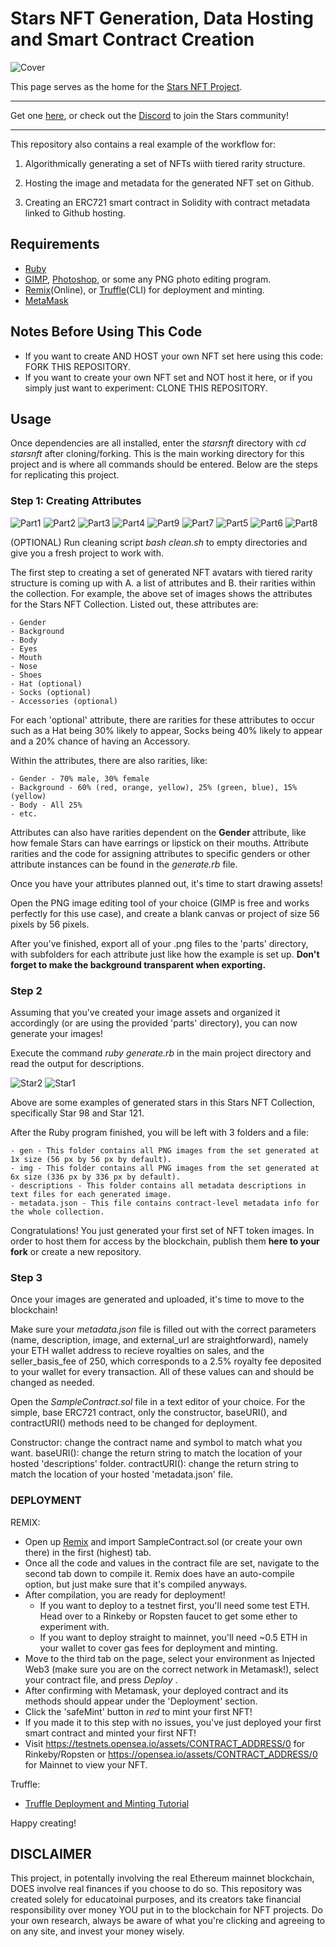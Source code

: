 # Stars NFT Generation, Data Hosting and Smart Contract Creation

![Cover](/coverimage.png)

This page serves as the home for the [Stars NFT Project](https://testnets.opensea.io/collection/stars-s9zeade5qc).

--------------------------------------------------------------------------------------------------------------------------------------------------------------------

Get one [here](https://starsnft.herokuapp.com/),  or check out the [Discord](https://discord.com/invite/pCEdUjqPtk) to join the Stars community!

--------------------------------------------------------------------------------------------------------------------------------------------------------------------

This repository also contains a real example of the workflow for:

1. Algorithmically generating a set of NFTs wiith tiered rarity structure.

2. Hosting the image and metadata for the generated NFT set on Github.

3. Creating an ERC721 smart contract in Solidity with contract metadata linked to Github hosting.

## Requirements
- [Ruby](https://www.ruby-lang.org/en/)
- [GIMP](https://www.gimp.org/), [Photoshop](https://www.adobe.com/products/photoshop.html), or some any PNG photo editing program.
- [Remix](https://remix.ethereum.org/)(Online), or [Truffle](https://www.trufflesuite.com/truffle)(CLI) for deployment and minting.
- [MetaMask](https://metamask.io/)

## Notes Before Using This Code
-  If you want to create AND HOST your own NFT set here using this code: FORK THIS REPOSITORY.
-  If you want to create your own NFT set and NOT host it here, or if you simply just want to experiment:  CLONE THIS REPOSITORY.

## Usage

Once dependencies are all installed, enter the <i> starsnft </i> directory with <i> cd starsnft </i> after cloning/forking. This is the main working directory for this project and is where all commands should be entered. Below are the steps for replicating this project.

### Step 1: Creating Attributes

![Part1](/parts/bg/bg1.png) ![Part2](/parts/body/body3.png) ![Part3](/parts/eyes/eyes4.png) ![Part4](/parts/mouth/mouth3.png) ![Part9](/parts/nose/nose2.png) ![Part7](/parts/shoes/shoes4.png)
![Part5](/parts/hat/hat1.png) ![Part6](/parts/socks/socks2.png)  ![Part8](/parts/accessories/accessories4.png) 

(OPTIONAL) Run cleaning script <i> bash clean.sh </i> to empty directories and give you a fresh project to work with.

The first step to creating a set of generated NFT avatars with tiered rarity structure is coming up with A.  a list of attributes and B. their rarities within the collection.  For example, the above set of images shows the attributes for the Stars NFT Collection. Listed out,  these attributes are:

    - Gender
    - Background
    - Body
    - Eyes
    - Mouth
    - Nose
    - Shoes
    - Hat (optional)
    - Socks (optional)
    - Accessories (optional)
    
For each 'optional'  attribute, there are rarities for these attributes to occur such as a Hat being 30% likely to appear, Socks being 40% likely to appear and a 20% chance of having an Accessory.

Within the attributes, there are also rarities, like:

    - Gender - 70% male, 30% female
    - Background - 60% (red, orange, yellow), 25% (green, blue), 15% (yellow)
    - Body - All 25%
    - etc.
    
Attributes can also have rarities dependent on the <b> Gender </b> attribute, like how female Stars can have earrings or lipstick on their mouths. Attribute rarities and the code for assigning attributes to specific genders or other attribute instances can be found in the <i> generate.rb </i>  file.

Once you have your attributes planned out, it's time to start drawing assets! 

Open the PNG image editing tool of your choice (GIMP is free and works perfectly for this use case), and create a blank canvas or project of size 56 pixels by 56 pixels. 

After you've finished, export all of your .png files to the 'parts' directory, with subfolders for each attribute just like how the example is set up. <b> Don't forget to make the background transparent when exporting. </b>

### Step 2

Assuming that you've created your image assets and organized it accordingly (or are using the provided 'parts' directory), you can now generate your images!

Execute the command <i> ruby generate.rb  </i>  in the main project directory and read the output for descriptions.

![Star2](/images/star-98x6.png) ![Star1](/images/star-121x6.png)

Above are some examples of generated stars in this Stars NFT Collection, specifically Star 98 and Star 121.

After the Ruby program finished, you will be left with 3 folders and a file:

    - gen - This folder contains all PNG images from the set generated at 1x size (56 px by 56 px by default).
    - img - This folder contains all PNG images from the set generated at 6x size (336 px by 336 px by default).
    - descriptions - This folder contains all metadata descriptions in text files for each generated image.
    - metadata.json - This file contains contract-level metadata info for the whole collection.
    
Congratulations! You just generated your first set of NFT token images. In order to host them for access by the blockchain, publish them <b>here to your fork</b> or create a new repository.

### Step 3

Once your images are generated and uploaded, it's time to move to the blockchain!

Make sure your <i> metadata.json </i> file is filled out with the correct parameters (name, description, image, and external_url are straightforward), namely your ETH wallet address to recieve royalties on sales, and the seller_basis_fee of 250, which corresponds to a 2.5% royalty fee deposited to your wallet for every transaction. All of these values can and should be changed as needed.

Open the <i> SampleContract.sol </i> file in a text editor of your choice. For the simple, base ERC721 contract, only the constructor, baseURI(), and contractURI() methods need to be changed for deployment.

Constructor: change the contract name and symbol to match what you want.
baseURI(): change the return string to match the location of your hosted 'descriptions' folder.
contractURI(): change the return string to match the location of your hosted 'metadata.json' file.

### DEPLOYMENT

REMIX:

- Open up [Remix](https://remix.ethereum.org/) and import SampleContract.sol (or create your own there) in the first (highest) tab.
- Once all the code and values in the contract file are set, navigate to the second tab down to compile it. Remix does have an auto-compile option, but just make sure that it's compiled anyways.
- After compilation, you are ready for deployment!
    - If you want to deploy to a testnet first, you'll need some test ETH. Head over to a Rinkeby or Ropsten faucet to get some ether to experiment with.
    - If you want to deploy straight to mainnet, you'll need ~0.5 ETH in your wallet to cover gas fees for deployment and minting.
- Move to the third tab on the page, select your environment as Injected Web3 (make sure you are on the correct network in Metamask!), select your contract file,  and press <i> Deploy </i>.
- After confirming with Metamask, your deployed contract and its methods should appear under the 'Deployment' section.
- Click the 'safeMint' button in <i> red </i> to mint your first NFT!
- If you made it to this step with no issues, you've just deployed your first smart contract and minted your first NFT!
- Visit https://testnets.opensea.io/assets/CONTRACT_ADDRESS/0 for Rinkeby/Ropsten or https://opensea.io/assets/CONTRACT_ADDRESS/0 for Mainnet to view your NFT.

Truffle:

- [Truffle Deployment and Minting Tutorial](https://forum.openzeppelin.com/t/create-an-nft-and-deploy-to-a-public-testnet-using-truffle/2961)

Happy creating!

## DISCLAIMER

This project, in potentally involving the real Ethereum mainnet blockchain, DOES involve real finances if you choose to do so. This repository was created solely for educatoinal purposes, and its creators take  financial responsibility over money YOU put in to the blockchain for NFT projects. Do your own research, always be aware of what you're clicking and agreeing to on any site, and invest your money wisely.
